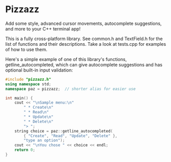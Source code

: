 # Pizzazz

Add some style, advanced cursor movements, autocomplete suggestions, and more to your C++ terminal app!

This is a fully cross-platform library. See common.h and TextField.h for the list of functions and their descriptions. Take a look at tests.cpp for examples of how to use them.

Here's a simple example of one of this library's functions, getline_autocompleted, which can give autocomplete suggestions and has optional built-in input validation:

```cpp
#include "pizzazz.h"
using namespace std;
namespace paz = pizzazz;  // shorter alias for easier use

int main() {
    cout << "\nSample menu:\n"
        " * Create\n"
        " * Read\n"
        " * Update\n"
        " * Delete\n"
        "> ";
    string choice = paz::getline_autocompleted(
        { "Create", "Read", "Update", "Delete" },
        "type an option");
    cout << "\nYou chose " << choice << endl;
    return 0;
}
```
